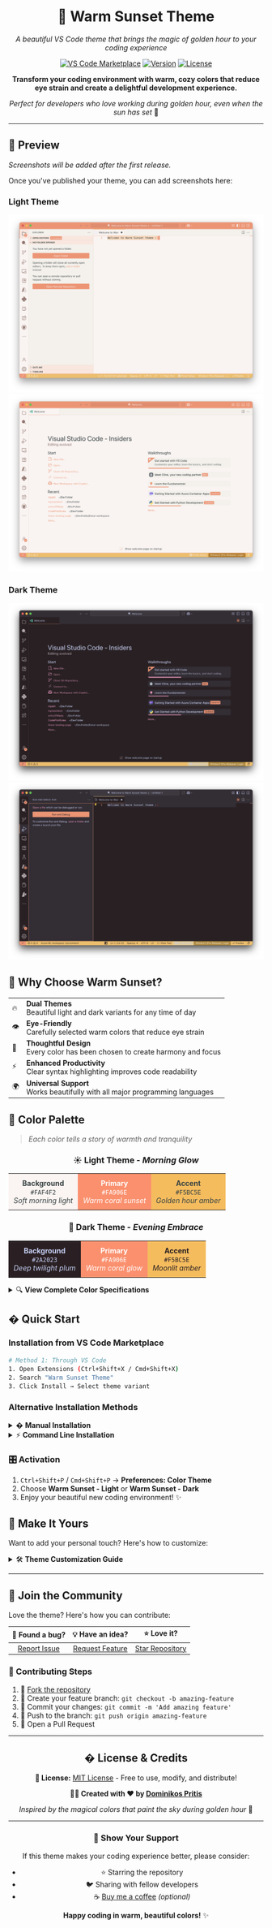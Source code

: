 <div align="center">

# 🌅 Warm Sunset Theme

*A beautiful VS Code theme that brings the magic of golden hour to your coding experience*

[![VS Code Marketplace](https://img.shields.io/badge/VS%20Code-Marketplace-blue?style=for-the-badge&logo=visual-studio-code)](https://marketplace.visualstudio.com/items?itemName=idominikosgr.warm-sunset-theme)
[![Version](https://img.shields.io/badge/version-1.0.0-orange?style=for-the-badge)](https://github.com/idominikosgr/warm-sunset-vscode-theme)
[![License](https://img.shields.io/badge/license-MIT-green?style=for-the-badge)](LICENSE)

**Transform your coding environment with warm, cozy colors that reduce eye strain and create a delightful development experience.**

*Perfect for developers who love working during golden hour, even when the sun has set* 🌇

</div>

---

## 🌅 Preview

*Screenshots will be added after the first release.*


Once you've published your theme, you can add screenshots here:

### Light Theme
![Light Theme Preview](images/light-preview.png)
![Light Theme Preview](images/light-preview2.png)

### Dark Theme
![Dark Theme Preview](images/dark-preview.png)
![Dark Theme Preview](images/dark-preview2.png)


## 🎯 **Why Choose Warm Sunset?**

<table>
<tr>
<td>🔥</td>
<td><strong>Dual Themes</strong><br/>Beautiful light and dark variants for any time of day</td>
</tr>
<tr>
<td>👁️</td>
<td><strong>Eye-Friendly</strong><br/>Carefully selected warm colors that reduce eye strain</td>
</tr>
<tr>
<td>🎨</td>
<td><strong>Thoughtful Design</strong><br/>Every color has been chosen to create harmony and focus</td>
</tr>
<tr>
<td>⚡</td>
<td><strong>Enhanced Productivity</strong><br/>Clear syntax highlighting improves code readability</td>
</tr>
<tr>
<td>🌍</td>
<td><strong>Universal Support</strong><br/>Works beautifully with all major programming languages</td>
</tr>
</table>

## 🎨 **Color Palette**

> *Each color tells a story of warmth and tranquility*

<div align="center">

### ☀️ Light Theme - *Morning Glow*
<table>
<tr>
<td align="center" style="background-color: #FAF4F2; color: #384242; padding: 10px;">
<strong>Background</strong><br/>
<code>#FAF4F2</code><br/>
<em>Soft morning light</em>
</td>
<td align="center" style="background-color: #FA906E; color: white; padding: 10px;">
<strong>Primary</strong><br/>
<code>#FA906E</code><br/>
<em>Warm coral sunset</em>
</td>
<td align="center" style="background-color: #F5BC5E; color: #384242; padding: 10px;">
<strong>Accent</strong><br/>
<code>#F5BC5E</code><br/>
<em>Golden hour amber</em>
</td>
</tr>
</table>

### 🌙 Dark Theme - *Evening Embrace*
<table>
<tr>
<td align="center" style="background-color: #2A2023; color: #C6D0F5; padding: 10px;">
<strong>Background</strong><br/>
<code>#2A2023</code><br/>
<em>Deep twilight plum</em>
</td>
<td align="center" style="background-color: #FA906E; color: white; padding: 10px;">
<strong>Primary</strong><br/>
<code>#FA906E</code><br/>
<em>Warm coral glow</em>
</td>
<td align="center" style="background-color: #F5BC5E; color: #2A2023; padding: 10px;">
<strong>Accent</strong><br/>
<code>#F5BC5E</code><br/>
<em>Moonlit amber</em>
</td>
</tr>
</table>

</div>

<details>
<summary>🔍 <strong>View Complete Color Specifications</strong></summary>

### Light Theme Palette
- **Background**: `#FAF4F2` - A soft, warm off-white background
- **Foreground**: `#384242` - A dark muted teal for text
- **Primary**: `#FA906E` - A warm coral accent color
- **Secondary**: `#FDE6DE` - A very soft coral for backgrounds
- **Accent**: `#F5BC5E` - A warm amber for highlights and warnings
- **Muted**: `#F5F1EB` - A soft beige for inactive elements
- **Success**: `#A6D18C` - A soft green for success indicators
- **Warning**: `#F4BC5F` - An amber tone for warnings
- **Error**: `#E06053` - A soft red for errors

### Dark Theme Palette
- **Background**: `#2A2023` - A deep, warm dark plum background
- **Foreground**: `#C6D0F5` - A soft blue-lavender for text
- **Primary**: `#FA906E` - A warm coral accent color
- **Secondary**: `#403A40` - A muted plum for backgrounds
- **Accent**: `#F5BC5E` - A warm amber for highlights
- **Muted**: `#342D34` - A deep muted plum for inactive elements
- **Success**: `#A6D18C` - A soft green for success indicators
- **Warning**: `#E5C890` - A soft gold for warnings
- **Error**: `#E78284` - A soft red for errors

</details>

## � **Quick Start**

### Installation from VS Code Marketplace
```bash
# Method 1: Through VS Code
1. Open Extensions (Ctrl+Shift+X / Cmd+Shift+X)
2. Search "Warm Sunset Theme"
3. Click Install → Select theme variant
```

### Alternative Installation Methods

<details>
<summary>� <strong>Manual Installation</strong></summary>

1. Download the latest [release](https://github.com/idominikosgr/warm-sunset-vscode-theme/releases)
2. Extract to your VS Code extensions directory:
   - **Windows**: `%USERPROFILE%\.vscode\extensions`
   - **macOS/Linux**: `~/.vscode/extensions`
3. Restart VS Code and select your preferred theme

</details>

<details>
<summary>⚡ <strong>Command Line Installation</strong></summary>

```bash
# Install via VS Code CLI
code --install-extension idominikosgr.warm-sunset-theme
```

</details>

### 🎛️ **Activation**
1. `Ctrl+Shift+P` / `Cmd+Shift+P` → **Preferences: Color Theme**
2. Choose **Warm Sunset - Light** or **Warm Sunset - Dark**
3. Enjoy your beautiful new coding environment! ✨

## 🎨 **Make It Yours**

Want to add your personal touch? Here's how to customize:

<details>
<summary>🛠️ <strong>Theme Customization Guide</strong></summary>

1. Open **Settings** → **Open Settings (JSON)** (`Ctrl+Shift+P` / `Cmd+Shift+P`)
2. Add your customizations:

```json
{
  "editor.tokenColorCustomizations": {
    "[Warm Sunset - Light]": {
      "comments": "#95726A",
      "strings": "#8B6F47"
    },
    "[Warm Sunset - Dark]": {
      "comments": "#B5A9AF",
      "strings": "#D4B896"
    }
  },
  "workbench.colorCustomizations": {
    "[Warm Sunset - Light]": {
      "activityBar.background": "#F9E8E2"
    },
    "[Warm Sunset - Dark]": {
      "activityBar.background": "#1F1A1D"
    }
  }
}
```

</details>

---

## 🤝 **Join the Community**

Love the theme? Here's how you can contribute:

<div align="center">

| 🐛 **Found a bug?** | 💡 **Have an idea?** | ⭐ **Love it?** |
|:---:|:---:|:---:|
| [Report Issue](https://github.com/idominikosgr/warm-sunset-vscode-theme/issues) | [Request Feature](https://github.com/idominikosgr/warm-sunset-vscode-theme/issues) | [Star Repository](https://github.com/idominikosgr/warm-sunset-vscode-theme) |

</div>

### 🔧 Contributing Steps
1. 🍴 [Fork the repository](https://github.com/idominikosgr/warm-sunset-vscode-theme/fork)
2. 🌿 Create your feature branch: `git checkout -b amazing-feature`
3. 💫 Commit your changes: `git commit -m 'Add amazing feature'`
4. 🚀 Push to the branch: `git push origin amazing-feature`
5. 🎯 Open a Pull Request

---

<div align="center">

## � **License & Credits**

**📄 License:** [MIT License](LICENSE) - Free to use, modify, and distribute!

**👨‍💻 Created with ❤️ by [Dominikos Pritis](https://github.com/idominikosgr)**

*Inspired by the magical colors that paint the sky during golden hour* 🌅

---

### 🌟 **Show Your Support**

If this theme makes your coding experience better, please consider:
- ⭐ Starring the repository
- 🐦 Sharing with fellow developers
- ☕ [Buy me a coffee](https://ko-fi.com/dominikos) *(optional)*

**Happy coding in warm, beautiful colors!** ✨

</div>